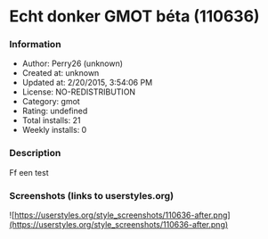 # Echt donker GMOT béta (110636)

### Information
- Author: Perry26 (unknown)
- Created at: unknown
- Updated at: 2/20/2015, 3:54:06 PM
- License: NO-REDISTRIBUTION
- Category: gmot
- Rating: undefined
- Total installs: 21
- Weekly installs: 0


### Description
Ff een test


### Screenshots (links to userstyles.org)
![https://userstyles.org/style_screenshots/110636-after.png](https://userstyles.org/style_screenshots/110636-after.png)


